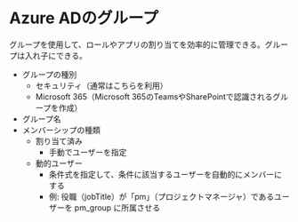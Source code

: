 # Azure ADのグループ

グループを使用して、ロールやアプリの割り当てを効率的に管理できる。グループは入れ子にできる。

- グループの種別
  - セキュリティ（通常はこちらを利用）
  - Microsoft 365（Microsoft 365のTeamsやSharePointで認識されるグループを作成）
- グループ名
- メンバーシップの種類
  - 割り当て済み
    - 手動でユーザーを指定
  - 動的ユーザー
    - 条件式を指定して、条件に該当するユーザーを自動的にメンバーにする
    - 例: 役職（jobTitle）が「pm」（プロジェクトマネージャ）であるユーザーを pm_group に所属させる